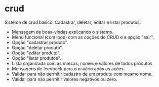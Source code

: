 # crud
Sistema de crud basico. Cadastrar, deletar, editar e listar produtos.

- Mensagem de boas-vindas explicando o sistema.
- Menu funcional (com loop) com as opções do CRUD e a opção "sair".
- Opção "cadastrar produto".
- Opção "deletar produto".
- Opção "editar produto".
- Opção "listar produtos".
- Lista organizada com as marcas, nomes e valores de todos produtos
- Mensagens de feedback para o usuário após as ações.
- Validar para não permitir cadastro de um produto com mesmo nome.
- Validar para não permitir valores negativos ou zero.
